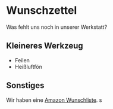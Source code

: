 # Wunschzettel

Was fehlt uns noch in unserer Werkstatt?

## Kleineres Werkzeug
* Feilen
* Heißluftfön

## Sonstiges

Wir haben eine [Amazon Wunschliste](https://www.amazon.de/hz/wishlist/ls/9GYIPYOALFG7?ref_=wl_share). s
